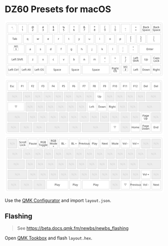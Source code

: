 # DZ60 Presets for macOS

![](/layer1.png?raw=true)
![](/layer2.png?raw=true)
![](/layer3.png?raw=true)

Use the [QMK Configurator](https://config.qmk.fm/#/dz60/**LAYOUT_directional**) and import `layout.json`.

## Flashing

> See https://beta.docs.qmk.fm/newbs/newbs_flashing

Open [QMK Tookbox](https://github.com/qmk/qmk_toolbox/releases) and flash `layout.hex`.